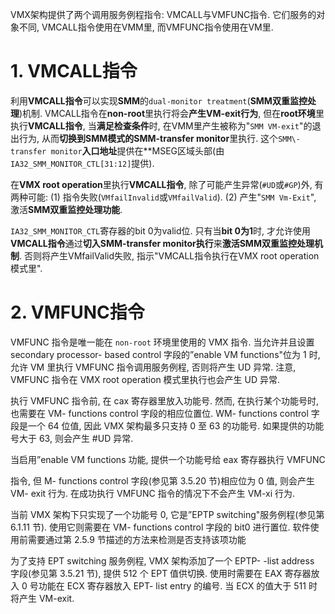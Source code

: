 

VMX架构提供了两个调用服务例程指令: VMCALL与VMFUNC指令. 它们服务的对象不同, VMCALL指令使用在VMM里, 而VMFUNC指令使用在VM里.

# 1. VMCALL指令

利用**VMCALL指令**可以实现**SMM**的`dual-monitor treatment`(**SMM双重监控处理**)机制. VMCALL指令在**non\-root**里执行将会**产生VM\-exit行为**, 但在**root环境**里执行**VMCALL指令**, 当**满足检查条件**时, 在VMM里产生被称为"`SMM VM-exit`"的退出行为, 从而**切换到SMM模式的SMM\-transfer monitor**里执行. 这个`SMM\-transfer monitor`**入口地址**提供在**MSEG区域头部(由`IA32_SMM_MONITOR_CTL[31:12]`提供).

在**VMX root operation**里执行**VMCALL指令**, 除了可能产生异常(`#UD`或`#GP`)外, 有两种可能: (1) 指令失败(`VMfailInvalid`或`VMfailValid`). (2) 产生"`SMM Vm-Exit`", 激活**SMM双重监控处理功能**.

`IA32_SMM_MONITOR_CTL`寄存器的bit 0为valid位. 只有当**bit 0为1**时, 才允许使用**VMCALL指令**通过**切入SMM\-transfer monitor执行**来**激活SMM双重监控处理机制**. 否则将产生VMfailValid失败, 指示"VMCALL指令执行在VMX root operation模式里".

# 2. VMFUNC指令

VMFUNC 指令是唯一能在 `non-root` 环境里使用的 VMX 指令. 当允许并且设置  secondary processor- based control 字段的”enable VM functions"位为 1 时, 允许 VM 里执行 VMFUNC 指令调用服务例程, 否则将产生 UD 异常. 注意, VMFUNC 指令在 VMX  root operation 模式里执行也会产生 UD 异常. 

执行 VMFUNC 指令前, 在 cax 寄存器里放入功能号. 然而, 在执行某个功能号时, 也需要在 VM- functions control 字段的相应位置位. WM- functions control 字段是一个 64 位值, 因此 VMX 架构最多只支持 0 至 63 的功能号. 如果提供的功能号大于 63, 则会产生 #UD 异常. 

当启用”enable VM functions 功能, 提供一个功能号给 eax 寄存器执行 VMFUNC

指令, 但 M- functions control 字段(参见第 3.5.20 节)相应位为 0 值, 则会产生 VM- exit 行为. 在成功执行 VMFUNC 指令的情况下不会产生 VM-xi 行为. 

当前 VMX 架构下只实现了一个功能号 0, 它是”EPTP switching"服务例程(参见第 6.1.11 节). 使用它则需要在 VM- functions control 字段的 bit0 进行置位. 软件使用前需要通过第 2.5.9 节描述的方法来检测是否支持该项功能

为了支持 EPT switching 服务例程, VMX 架构添加了一个 EPTP- -list address 字段(参见第 3.5.21 节), 提供 512 个 EPT 值供切换. 使用时需要在 EAX 寄存器放入 0 号功能在 ECX 寄存器放入 EPT- list entry 的编号. 当 ECX 的值大于 511 时将产生 VM-exit. 